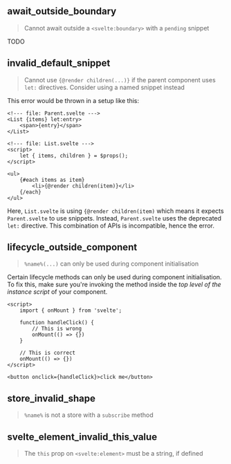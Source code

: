 ## await_outside_boundary

> Cannot await outside a `<svelte:boundary>` with a `pending` snippet

TODO

## invalid_default_snippet

> Cannot use `{@render children(...)}` if the parent component uses `let:` directives. Consider using a named snippet instead

This error would be thrown in a setup like this:

```svelte
<!--- file: Parent.svelte --->
<List {items} let:entry>
    <span>{entry}</span>
</List>
```

```svelte
<!--- file: List.svelte --->
<script>
    let { items, children } = $props();
</script>

<ul>
    {#each items as item}
        <li>{@render children(item)}</li>
    {/each}
</ul>
```

Here, `List.svelte` is using `{@render children(item)` which means it expects `Parent.svelte` to use snippets. Instead, `Parent.svelte` uses the deprecated `let:` directive. This combination of APIs is incompatible, hence the error.

## lifecycle_outside_component

> `%name%(...)` can only be used during component initialisation

Certain lifecycle methods can only be used during component initialisation. To fix this, make sure you're invoking the method inside the _top level of the instance script_ of your component.

```svelte
<script>
    import { onMount } from 'svelte';

    function handleClick() {
        // This is wrong
        onMount(() => {})
    }

    // This is correct
    onMount(() => {})
</script>

<button onclick={handleClick}>click me</button>
```

## store_invalid_shape

> `%name%` is not a store with a `subscribe` method

## svelte_element_invalid_this_value

> The `this` prop on `<svelte:element>` must be a string, if defined
